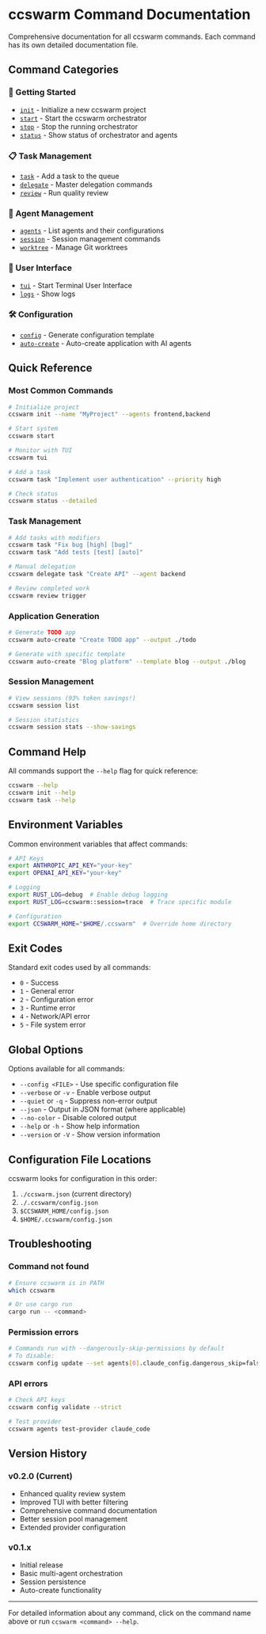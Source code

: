 # ccswarm Command Documentation

Comprehensive documentation for all ccswarm commands. Each command has its own detailed documentation file.

## Command Categories

### 🚀 Getting Started
- [`init`](init.md) - Initialize a new ccswarm project
- [`start`](start.md) - Start the ccswarm orchestrator
- [`stop`](stop.md) - Stop the running orchestrator
- [`status`](status.md) - Show status of orchestrator and agents

### 📋 Task Management
- [`task`](task.md) - Add a task to the queue
- [`delegate`](delegate.md) - Master delegation commands
- [`review`](review.md) - Run quality review

### 🤖 Agent Management
- [`agents`](agents.md) - List agents and their configurations
- [`session`](session.md) - Session management commands
- [`worktree`](worktree.md) - Manage Git worktrees

### 🎨 User Interface
- [`tui`](tui.md) - Start Terminal User Interface
- [`logs`](logs.md) - Show logs

### 🛠️ Configuration
- [`config`](config.md) - Generate configuration template
- [`auto-create`](auto-create.md) - Auto-create application with AI agents

## Quick Reference

### Most Common Commands

```bash
# Initialize project
ccswarm init --name "MyProject" --agents frontend,backend

# Start system
ccswarm start

# Monitor with TUI
ccswarm tui

# Add a task
ccswarm task "Implement user authentication" --priority high

# Check status
ccswarm status --detailed
```

### Task Management

```bash
# Add tasks with modifiers
ccswarm task "Fix bug [high] [bug]"
ccswarm task "Add tests [test] [auto]"

# Manual delegation
ccswarm delegate task "Create API" --agent backend

# Review completed work
ccswarm review trigger
```

### Application Generation

```bash
# Generate TODO app
ccswarm auto-create "Create TODO app" --output ./todo

# Generate with specific template
ccswarm auto-create "Blog platform" --template blog --output ./blog
```

### Session Management

```bash
# View sessions (93% token savings!)
ccswarm session list

# Session statistics
ccswarm session stats --show-savings
```

## Command Help

All commands support the `--help` flag for quick reference:

```bash
ccswarm --help
ccswarm init --help
ccswarm task --help
```

## Environment Variables

Common environment variables that affect commands:

```bash
# API Keys
export ANTHROPIC_API_KEY="your-key"
export OPENAI_API_KEY="your-key"

# Logging
export RUST_LOG=debug  # Enable debug logging
export RUST_LOG=ccswarm::session=trace  # Trace specific module

# Configuration
export CCSWARM_HOME="$HOME/.ccswarm"  # Override home directory
```

## Exit Codes

Standard exit codes used by all commands:

- `0` - Success
- `1` - General error
- `2` - Configuration error
- `3` - Runtime error
- `4` - Network/API error
- `5` - File system error

## Global Options

Options available for all commands:

- `--config <FILE>` - Use specific configuration file
- `--verbose` or `-v` - Enable verbose output
- `--quiet` or `-q` - Suppress non-error output
- `--json` - Output in JSON format (where applicable)
- `--no-color` - Disable colored output
- `--help` or `-h` - Show help information
- `--version` or `-V` - Show version information

## Configuration File Locations

ccswarm looks for configuration in this order:

1. `./ccswarm.json` (current directory)
2. `./.ccswarm/config.json`
3. `$CCSWARM_HOME/config.json`
4. `$HOME/.ccswarm/config.json`

## Troubleshooting

### Command not found
```bash
# Ensure ccswarm is in PATH
which ccswarm

# Or use cargo run
cargo run -- <command>
```

### Permission errors
```bash
# Commands run with --dangerously-skip-permissions by default
# To disable:
ccswarm config update --set agents[0].claude_config.dangerous_skip=false
```

### API errors
```bash
# Check API keys
ccswarm config validate --strict

# Test provider
ccswarm agents test-provider claude_code
```

## Version History

### v0.2.0 (Current)
- Enhanced quality review system
- Improved TUI with better filtering
- Comprehensive command documentation
- Better session pool management
- Extended provider configuration

### v0.1.x
- Initial release
- Basic multi-agent orchestration
- Session persistence
- Auto-create functionality

---

For detailed information about any command, click on the command name above or run `ccswarm <command> --help`.
